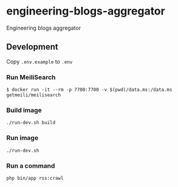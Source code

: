 # engineering-blogs-aggregator
Engineering blogs aggregator

## Development

Copy `.env.example` to `.env`

### Run MeiliSearch
```
$ docker run -it --rm -p 7700:7700 -v $(pwd)/data.ms:/data.ms getmeili/meilisearch
```

### Build image
`./run-dev.sh build`

### Run image
`./run-dev.sh`

### Run a command
`php bin/app rss:crawl`
